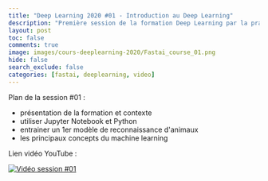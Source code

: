 ```yaml
---
title: "Deep Learning 2020 #01 - Introduction au Deep Learning"
description: "Première session de la formation Deep Learning par la pratique 2020."
layout: post
toc: false
comments: true
image: images/cours-deeplearning-2020/Fastai_course_01.png
hide: false
search_exclude: false
categories: [fastai, deeplearning, video]
---
```


Plan de la session #01 :
- présentation de la formation et contexte
- utiliser Jupyter Notebook et Python
- entrainer un 1er modèle de reconnaissance d'animaux
- les principaux concepts du machine learning

Lien vidéo YouTube :

[![Vidéo session #01](https://img.youtube.com/vi/VZrAb3WD0RA/0.jpg)](https://www.youtube.com/watch?v=VZrAb3WD0RA)
